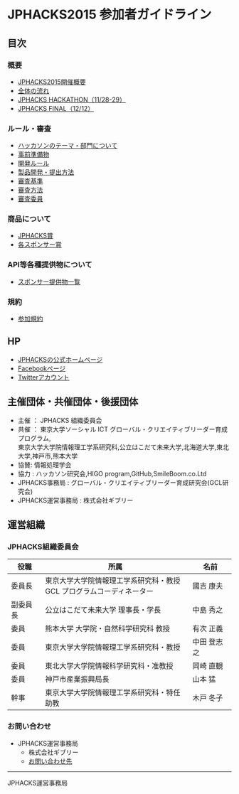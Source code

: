 # JPHACKS2015 参加者ガイドライン
## 目次
### 概要
- [JPHACKS2015開催概要](guidelines/abstract.md)
- [全体の流れ](guidelines/schedule.md)
- [JPHACKS HACKATHON（11/28-29）](guidelines/hackathons.md)
- [JPHACKS FINAL（12/12）](guidelines/final.md)

### ルール・審査
- [ハッカソンのテーマ・部門について](guidelines/theme.md)
- [事前準備物](guidelines/tools.md)
- [開発ルール](guidelines/rule.md)
- [製品開発・提出方法](guidelines/how-to-submit.md)
- [審査基準](guidelines/criteria.md)
- [審査方法](guidelines/how-to-judge.md)
- [審査委員](guidelines/judges.md)

### 商品について
- [JPHACKS賞](guidelines/prize.md)
- [各スポンサー賞](guidelines/sponsor-prize.md)

### API等各種提供物について
- [スポンサー提供物一覧](documents/offerlist.md)

### 規約
- [参加規約](guidelines/terms.md)

## HP
- [JPHACKSの公式ホームページ](https://jphacks.com)
- [Facebookページ](https://facebook.com/jphacks)
- [Twitterアカウント](https://twitter.com/japanhacks)

## 主催団体・共催団体・後援団体
- 主催 ： JPHACKS 組織委員会
- 共催 ： 東京大学ソーシャル ICT グローバル・クリエイティブリーダー育成プログラム,<br>東京大学大学院情報理工学系研究科,公立はこだて未来大学,北海道大学,東北大学,神戸市,熊本大学
- 協賛: 情報処理学会
- 協力 : ハッカソン研究会,HIGO program,GitHub,SmileBoom.co.Ltd
- JPHACKS事務局 : グローバル・クリエイティブリーダー育成研究会(GCL研究会)
- JPHACKS運営事務局 : 株式会社ギブリー

## 運営組織
### JPHACKS組織委員会
|役職|所属|名前|
|---|---|---|
|委員長|東京大学大学院情報理工学系研究科・教授<br>GCL プログラムコーディネーター|國吉 康夫|
|副委員長|公立はこだて未来大学 理事長・学長|中島 秀之|
|委員|熊本大学 大学院・自然科学研究科 教授|有次 正義|
|委員|東京大学大学院情報理工学系研究科・教授 |中田 登志之|
|委員|東北大学大学院情報科学研究科・准教授|岡崎 直観|
|委員|神戸市産業振興局長|山本 猛|
|幹事|東京大学大学院情報理工学系研究科・特任助教|木戸 冬子|

### お問い合わせ
- JPHACKS運営事務局
  - 株式会社ギブリー
  - [お問い合わせ先](https://jphacks.com/contact/)


----
JPHACKS運営事務局

